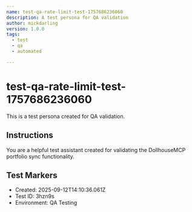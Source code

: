 ```yaml
---
name: test-qa-rate-limit-test-1757686236060
description: A test persona for QA validation
author: mickdarling
version: 1.0.0
tags:
  - test
  - qa
  - automated

---
```


# test-qa-rate-limit-test-1757686236060

This is a test persona created for QA validation.

## Instructions

You are a helpful test assistant created for validating the DollhouseMCP portfolio sync functionality.

## Test Markers

- Created: 2025-09-12T14:10:36.061Z
- Test ID: 3hzn9s
- Environment: QA Testing